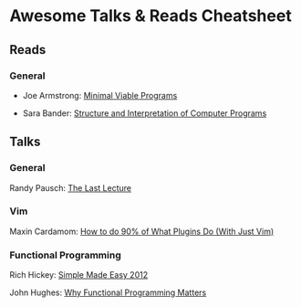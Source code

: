# Awesome Talks & Reads Cheatsheet

## Reads

### General

- Joe Armstrong:
[Minimal Viable Programs](https://joearms.github.io/#2014-06-25%20Minimal%20Viable%20Programs)

- Sara Bander:
[Structure and Interpretation of Computer Programs](http://sarabander.github.io/sicp/)

## Talks

### General

Randy Pausch:
[The Last Lecture](https://www.youtube.com/watch?v=j7zzQpvoYcQ)

### Vim

Maxin Cardamom:
[How to do 90% of What Plugins Do (With Just Vim)](https://www.youtube.com/watch?v=XA2WjJbmmoM)

### Functional Programming

Rich Hickey:
[Simple Made Easy 2012](https://www.youtube.com/watch?v=oytL881p-nQ)

John Hughes:
[Why Functional Programming Matters](https://www.youtube.com/watch?v=XrNdvWqxBvA)


